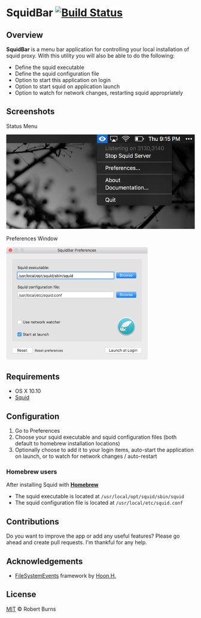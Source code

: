 # SquidBar [![Build Status](https://travis-ci.org/burnsra/SquidBar.svg?branch=master)](https://travis-ci.org/burnsra/SquidBar)

## Overview

**SquidBar** is a menu bar application for controlling your local installation of squid proxy. With this utility you will also be able to do the following:

- Define the squid executable
- Define the squid configuration file
- Option to start this application on login
- Option to start squid on application launch
- Option to watch for network changes, restarting squid appropriately

## Screenshots

Status Menu

<img style="max-width:100%;" src="https://github.com/burnsra/SquidBar/blob/master/assets/status_menu.png" />

Preferences Window

<img style="max-width:75%;" src="https://github.com/burnsra/SquidBar/blob/master/assets/preferences_window.png" />

## Requirements

- OS X 10.10
- [Squid](http://www.squid-cache.org/)

## Configuration

1. Go to Preferences
2. Choose your squid executable and squid configuration files (both default to homebrew installation locations)
3. Optionally choose to add it to your login items, auto-start the application on launch, or to watch for network changes / auto-restart

### Homebrew users

After installing Squid with **[Homebrew](http://brew.sh/)**

- The squid executable is located at `/usr/local/opt/squid/sbin/squid`
- The squid configuration file is located at `/usr/local/etc/squid.conf`

## Contributions

Do you want to improve the app or add any useful features? Please go ahead and create pull requests. I'm thankful for any help.

## Acknowledgements

- [FileSystemEvents](https://github.com/Eonil/FileSystemEvents) framework by [Hoon H.](drawtree@gmail.com)

## License

[MIT](https://github.com/burnsra/SquidBar/blob/master/LICENSE) © Robert Burns
